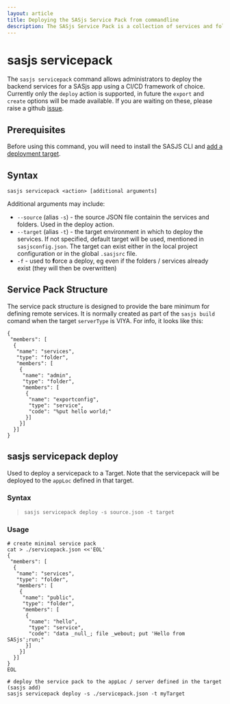 ```yaml
---
layout: article
title: Deploying the SASjs Service Pack from commandline
description: The SASjs Service Pack is a collection of services and folder objects.  The servicepack command lets you deploy them easily.
---
```


# sasjs servicepack

The `sasjs servicepack` command allows administrators to deploy the backend services for a SASjs app using a CI/CD framework of choice. Currently only the `deploy` action is supported, in future the `export` and `create` options will be made available. If you are waiting on these, please raise a github [issue](https://github.com/sasjs/cli/issues).

<!--script id="asciicast-FsXbbv87BFPpzVWkVpysftBnI" src="https://asciinema.org/a/FsXbbv87BFPpzVWkVpysftBnI.js" async></script-->

## Prerequisites

Before using this command, you will need to install the SASJS CLI and [add a deployment target](/add).

## Syntax

```
sasjs servicepack <action> [additional arguments]
```

Additional arguments may include:

- `--source` (alias `-s`) - the source JSON file containin the services and folders. Used in the deploy action.
- `--target` (alias `-t`) - the target environment in which to deploy the services. If not specified, default target will be used, mentioned in `sasjsconfig.json`. The target can exist either in the local project configuration or in the global `.sasjsrc` file.
- `-f` - used to **f**orce a deploy, eg even if the folders / services already exist (they will then be overwritten)

## Service Pack Structure

The service pack structure is designed to provide the bare minimum for defining remote services. It is normally created as part of the `sasjs build` comand when the target `serverType` is VIYA. For info, it looks like this:

```
{
 "members": [
  {
   "name": "services",
   "type": "folder",
   "members": [
    {
     "name": "admin",
     "type": "folder",
     "members": [
      {
       "name": "exportconfig",
       "type": "service",
       "code": "%put hello world;"
      }]
    }]
  }]
}
```

## sasjs servicepack deploy

Used to deploy a servicepack to a Target. Note that the servicepack will be deployed to the `appLoc` defined in that target.

<script id="asciicast-drF1SqlUStgdc74CjJokqzNef" src="https://asciinema.org/a/drF1SqlUStgdc74CjJokqzNef.js" async></script>

### Syntax

> `sasjs servicepack deploy -s source.json -t target`

### Usage

```
# create minimal service pack
cat > ./servicepack.json <<'EOL'
{
 "members": [
  {
   "name": "services",
   "type": "folder",
   "members": [
    {
     "name": "public",
     "type": "folder",
     "members": [
      {
       "name": "hello",
       "type": "service",
       "code": "data _null_; file _webout; put 'Hello from SASjs';run;"
      }]
    }]
  }]
}
EOL

# deploy the service pack to the appLoc / server defined in the target (sasjs add)
sasjs servicepack deploy -s ./servicepack.json -t myTarget
```

